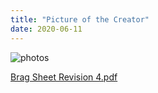 ```yaml
---
title: "Picture of the Creator"
date: 2020-06-11
---
```

![photos](https://user-images.githubusercontent.com/66754720/84444020-c4d47900-ac0e-11ea-871b-15e6acaf7ddd.jpg)

[Brag Sheet Revision 4.pdf](https://github.com/tzheng48/github-pages-with-jekyll/files/4767750/Brag.Sheet.Revision.4.pdf)
